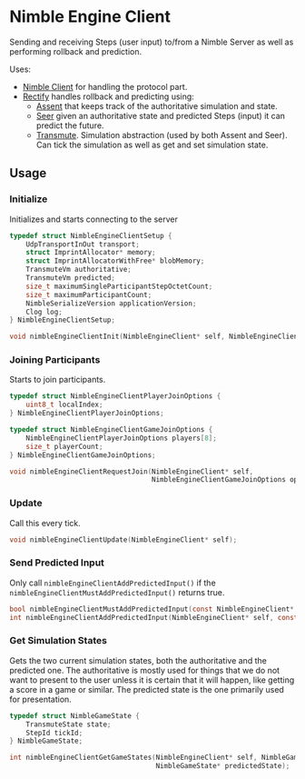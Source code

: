 # Nimble Engine Client

Sending and receiving Steps (user input) to/from a Nimble Server as well as performing rollback and prediction.

Uses:

* [Nimble Client](https://github.com/piot/nimble-client-c) for handling the protocol part.
* [Rectify](https://github.com/piot/rectify-c) handles rollback and predicting using:
  * [Assent](https://github.com/piot/assent-c) that keeps track of the authoritative simulation and state.
  * [Seer](https://github.com/piot/seer-c) given an authoritative state and predicted Steps (input) it can predict the future.
  * [Transmute](https://github.com/piot/transmute-c). Simulation abstraction (used by both Assent and Seer). Can tick the simulation as well as get and set simulation state.


## Usage

### Initialize

Initializes and starts connecting to the server

```c
typedef struct NimbleEngineClientSetup {
    UdpTransportInOut transport;
    struct ImprintAllocator* memory;
    struct ImprintAllocatorWithFree* blobMemory;
    TransmuteVm authoritative;
    TransmuteVm predicted;
    size_t maximumSingleParticipantStepOctetCount;
    size_t maximumParticipantCount;
    NimbleSerializeVersion applicationVersion;
    Clog log;
} NimbleEngineClientSetup;

void nimbleEngineClientInit(NimbleEngineClient* self, NimbleEngineClientSetup setup);
```

### Joining Participants

Starts to join participants.

```c
typedef struct NimbleEngineClientPlayerJoinOptions {
    uint8_t localIndex;
} NimbleEngineClientPlayerJoinOptions;

typedef struct NimbleEngineClientGameJoinOptions {
    NimbleEngineClientPlayerJoinOptions players[8];
    size_t playerCount;
} NimbleEngineClientGameJoinOptions;

void nimbleEngineClientRequestJoin(NimbleEngineClient* self,
                                   NimbleEngineClientGameJoinOptions options);
```

### Update

Call this every tick.

```c
void nimbleEngineClientUpdate(NimbleEngineClient* self);
```

### Send Predicted Input

Only call `nimbleEngineClientAddPredictedInput()` if the `nimbleEngineClientMustAddPredictedInput()` returns true.

```c
bool nimbleEngineClientMustAddPredictedInput(const NimbleEngineClient* self);
int nimbleEngineClientAddPredictedInput(NimbleEngineClient* self, const TransmuteInput* input);
```

### Get Simulation States

Gets the two current simulation states, both the authoritative and the predicted one. The authoritative is mostly used for things that we do not want to present to the user
unless it is certain that it will happen, like getting a score in a game or similar. The predicted state is the one primarily used for presentation.

```c
typedef struct NimbleGameState {
    TransmuteState state;
    StepId tickId;
} NimbleGameState;

int nimbleEngineClientGetGameStates(NimbleEngineClient* self, NimbleGameState* authoritativeState,
                                    NimbleGameState* predictedState);
```

